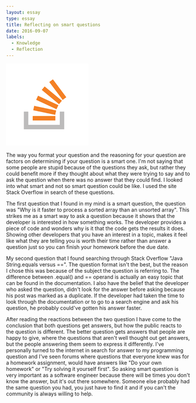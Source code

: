 ```yaml
---
layout: essay
type: essay
title: Reflecting on smart questions
date: 2016-09-07
labels:
  - Knowledge
  - Reflection
---
```


<img class="ui medium circular floated image" src="../images/stack-overflow.png">

The way you format your question and the reasoning for your question are factors on determining if your question is a smart one.
I'm not saying that some people are stupid because of the questions they ask, but rather they could benefit more if they thought about what
they were trying to say and to ask the question when there was no answer that they could find. I looked into what smart and not so smart question could be 
like. I used the site Stack Overflow in search of these questions.

The first question that I found in my mind is a smart question, the question was "Why is it faster to process a sorted array than an unsorted array". 
This strikes me as a smart way to ask a question because it shows that the
developer is interested in how something works. The developer provides a piece of code
and wonders why is it that the code gets the results it does. Showing other developers that you have
an interest in a topic, makes it feel like what they are telling you is worth their time rather than answer a question
just so you can finish your homework before the due date.

My second question that I found searching through Stack Overflow "Java String.equals versus ==". The question format isn't the best,
but the reason I chose this was because of the subject the question is
referring to. The difference between .equal() and == operand is actually
an easy topic that can be found in the documentation. I also have
the belief that the developer who asked the question, didn't look for the answer 
before asking because his post was marked as a duplicate. If the developer had
taken the time to look through the documentation or to go to a search engine and
ask his question, he probably could've gotten his answer faster.

After reading the reactions between the two question I have come to the conclusion that both questions get answers,
but how the public reacts to the question is different. The better question gets answers that people are happy to give, where
the questions that aren't well thought out get answers, but the people answering them seem to express it differently. I've personally turned to the internet
in search for answer to my programming question and I've seen forums where questions that everyone knew was for a homework assignment, would have answers like "Do
your own homework" or "Try solving it yourself first". So asking smart question is very important as a software engineer because there will be times you don't 
know the answer, but it's out there somewhere. Someone else probably had the same question you had, you just have to find it and if you can't the community is always
willing to help.
